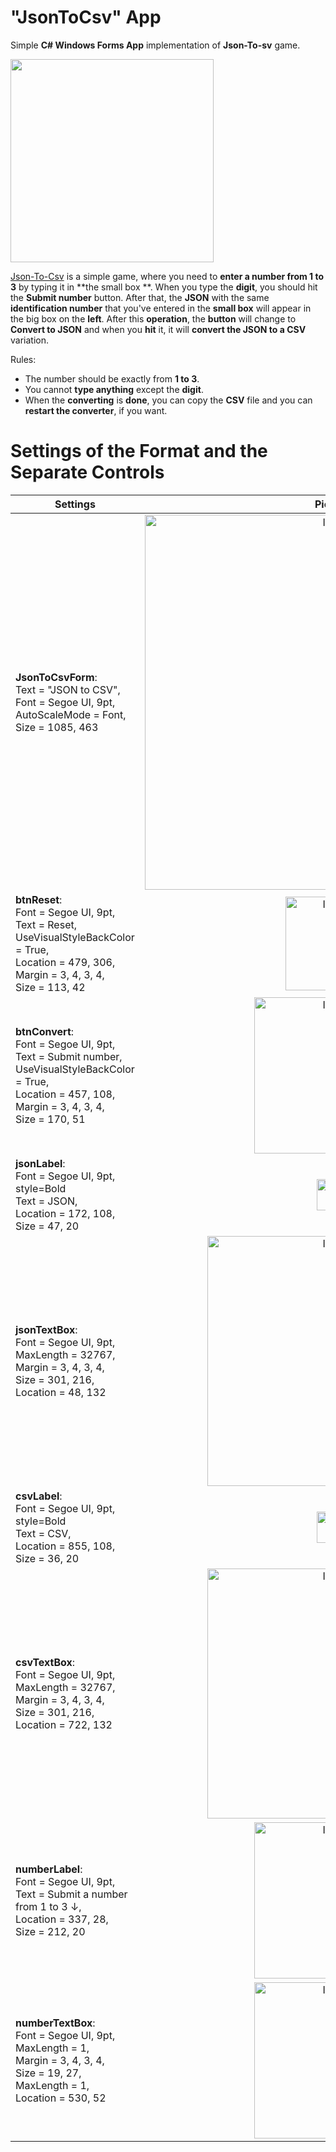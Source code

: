 # "JsonToCsv" App
Simple **C# Windows Forms App** implementation of **Json-To-sv** game.

<img width= 325px src="https://user-images.githubusercontent.com/99538671/211764493-560a73f2-53a5-475a-83e3-77b152201046.jpg" />

[Json-To-Csv](https://edutechwiki.unige.ch/en/JSON-CSV_Converter) is a simple game, where you need to **enter a number from 1 to 3** by typing it in **the small box **. When you type the **digit**, you should hit the **Submit number** button. After that,
the **JSON** with the same **identification
number** that you've entered in the **small box** will appear in the big box on the **left**. After this **operation**, the **button** will 
change to **Convert to JSON** and when
you **hit** it, it will **convert the JSON to a CSV** variation.

Rules:
- The number should be exactly from **1 to 3**.
- You cannot **type anything** except the **digit**.
- When the **converting** is **done**, you can copy the **CSV** file and you can **restart the converter**, if you want.

# Settings of the Format and the Separate Controls



| Settings                        |  Picture                 |
| --------------------------------|:------------------------:| 
| **JsonToCsvForm**:<br>Text = "JSON to CSV",<br>Font = Segoe UI, 9pt,<br>AutoScaleMode = Font,<br>Size = 1085, 463|                                         <img alt="Image" width="600" src="https://user-images.githubusercontent.com/99538671/212061187-068bd564-c497-48a1-96c3-f517372fe235.png"/>         
| **btnReset**:<br>Font = Segoe UI, 9pt,<br>Text = Reset,<br>UseVisualStyleBackColor = True,<br>Location = 479, 306,<br>Margin = 3, 4, 3, 4,<br>Size = 113, 42|<img alt="Image" width="150" src="https://user-images.githubusercontent.com/99538671/212062148-ad074911-0131-4196-b97f-d1af796e1ec8.png" />
| **btnConvert**:<br>Font = Segoe UI, 9pt,<br>Text = Submit number,<br>UseVisualStyleBackColor = True,<br>Location = 457, 108,<br>Margin = 3, 4, 3, 4,<br>Size = 170, 51|<img alt="Image" width="250" src="https://user-images.githubusercontent.com/99538671/212062506-479b454c-27f3-4209-872a-971af892a900.png"/>
| **jsonLabel**:<br>Font = Segoe UI, 9pt, style=Bold<br>Text = JSON,<br>Location = 172, 108,<br>Size = 47, 20|<img alt="Image" width="50" src="https://user-images.githubusercontent.com/99538671/212064406-defc0d0c-b175-4870-ae07-e76a2733ac15.png" />
| **jsonTextBox**:<br>Font = Segoe UI, 9pt,<br>MaxLength = 32767,<br>Margin = 3, 4, 3, 4,<br>Size = 301, 216,<br>Location = 48, 132|<img alt="Image" width="400" src="https://user-images.githubusercontent.com/99538671/212063939-d7d8344c-479f-4559-a9f6-397e6f7e6fb4.png" />
| **csvLabel**:<br>Font = Segoe UI, 9pt, style=Bold<br>Text = CSV,<br>Location = 855, 108,<br>Size = 36, 20|<img alt="Image" width="50" src="https://user-images.githubusercontent.com/99538671/212067409-d9b319ff-361e-4569-8f82-fc18d02ba8c4.png" />
| **csvTextBox**:<br>Font = Segoe UI, 9pt,<br>MaxLength = 32767,<br>Margin = 3, 4, 3, 4,<br>Size = 301, 216,<br>Location = 722, 132|<img alt="Image" width="400" src="https://user-images.githubusercontent.com/99538671/212068098-72e251c9-c35e-41ec-b4e6-02c83cd75f62.png" />
| **numberLabel**:<br>Font = Segoe UI, 9pt,<br>Text = Submit a number from 1 to 3 ↓,<br>Location = 337, 28,<br>Size = 212, 20|<img alt="Image" width="250" src="https://user-images.githubusercontent.com/99538671/212069165-c62f92a5-b312-4717-8fd0-6b89c3040b5a.png" />
| **numberTextBox**:<br>Font = Segoe UI, 9pt,<br>MaxLength = 1,<br>Margin = 3, 4, 3, 4,<br>Size = 19, 27,<br>MaxLength = 1,<br>Location = 530, 52|<img alt="Image" width="250" src="https://user-images.githubusercontent.com/99538671/212069476-3c3d89fe-e9b7-44d6-a7eb-8d32406baf8c.png" />
